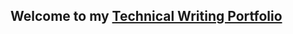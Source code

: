 ## Welcome to my [Technical Writing Portfolio](https://github.com/AngeliqueMarachev/tech_writing/wiki)

